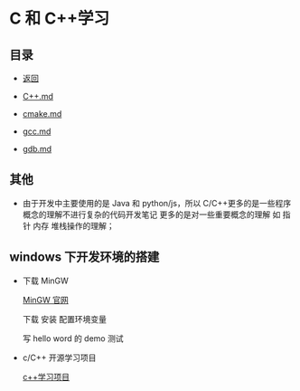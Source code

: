 # C 和 C++学习

## 目录

- [返回](../README.md)

- [C++.md](./C++.md)

- [cmake.md](./cmake.md)

- [gcc.md](./gcc.md)

- [gdb.md](./gdb.md)

## 其他

- 由于开发中主要使用的是 Java 和 python/js，所以 C/C++更多的是一些程序概念的理解不进行复杂的代码开发笔记 更多的是对一些重要概念的理解 如 指针 内存 堆栈操作的理解；

## windows 下开发环境的搭建

- 下载 MinGW

  [MinGW 官网](http://www.mingw.org/)

  下载 安装 配置环境变量

  写 hello word 的 demo 测试

- c/C++ 开源学习项目

  [c++学习项目](https://github.com/Light-City/CPlusPlusThings)
